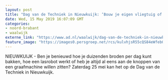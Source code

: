 ```yaml
---
layout: post
title: "Dag van de Techniek in Nieuwkuijk: ‘Bouw je eigen vliegtuig of wissel een autoband’"
date: Wed, 15 May 2019 16:07:09 GMT
categories: 
- noord-brabant 
- waalwijk 
externe_link: "https://www.ad.nl/waalwijk/dag-van-de-techniek-in-nieuwkuijk-bouw-je-eigen-vliegtuig-of-wissel-een-autoband~acaed157/"
feature_image: "https://images0.persgroep.net/rcs/kulvhjsR55cQS84eWfebOY1OL8E/diocontent/144914773/_fitwidth/400/?appId=21791a8992982cd8da851550a453bd7f&quality=0.7"
---
```


NIEUWKUIJK - Ben je benieuwd hoe je duizenden broden per dag kunt bakken, hoe een lasrobot werkt of heb je altijd al eens aan de knoppen van een graafmachine willen zitten? Zaterdag 25 mei kan het op de Dag van de Techniek in Nieuwkuijk.
